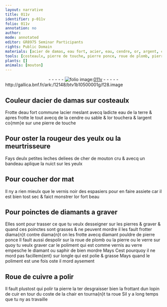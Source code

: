 ```yaml
---
layout: narrative
title: 011v
identifier: p-011v
folio: 011v
annotation: no
author:
mode: annotated
editor: GR8975 Seminar Participants
rights: Public Domain
materials: [acier de damas, eau fort, acier, eau, cendre, or, argent, cher de mouton cru, diamants, diama{n}t, pouldre de pierre ponce, plomb, pierre, verre, diamant, saphir, ongle, cuivre, cuir]
tools: [costeaulx, pierre de touche, pierre ponce, roue de plomb, pierre, verre, Roue de cuivre, roue]
plants: []
animals: [mouton]
---
```


<div class="folio" align="center">- - - - - <a href="http://gallica.bnf.fr/ark:/12148/btv1b10500001g/f28.image" target="_blank"><img src="https://cu-mkp.github.io/2017-workshop-edition/assets/photo-icon.png" alt="folio image: " style="display:inline-block; margin-bottom:-3px;"/>011v</a> - - - - - </div> http://gallica.bnf.fr/ark:/12148/btv1b10500001g/f28.image   

## Couleur d<span class="m">acier de <span class="pl">damas</span></span> sur <span class="tl">costeaulx</span>

 
Frotte d<span class="m">eau fort</span> commune l<span class="m">acier</span> meslant avecq ladicte <span class="m">eau</span> de la terre  & apres frotte le tout avecq de la <span class="m">cendre</span> ou sable & l<span class="m">or</span> touchera & l<span class="m">argent</span> co{mm}e sur une <span class="tl">pierre de touche</span>
   

## Pour oster la rougeur des <span class="bp">yeulx</span> ou la meurtrisseure

 
Fays deulx petites leches deliees de <span class="m">cher de <span class="al">mouton</span> cru</span> &  avecq un bandeau aplique la nuict sur les <span class="bp">yeulx</span>
   

## Pour coucher d<span class="m">or</span> mat

 
Il ny a rien mieulx que le vernis noir des <span class="pro">espasiers</span> pour en faire assiete car il est bien tost sec & faict monstrer l<span class="m">or</span> fort beau 
   

## Pour poinctes de <span class="m">diamants</span> a graver

 
Elles sont pour trasser ce que tu veulx desseigner sur les pierres & graver & quand ces poinctes sont grasses & ne peuvent mordre il les fault frotter <span class="m">diama{n}t</span> contre <span class="m">diama{n}t</span> on les frotte avecq diamant <span class="m">pouldre de <span class="tl">pierre ponce</span></span> Il fault aussi despolir sur la <span class="tl">roue de <span class="m">plomb</span></span> ou la <span class="m"><span class="tl">pierre</span></span> ou le <span class="m"><span class="tl">verre</span></span> sur quoy tu veulx graver car le poliment qui est comme vernis au <span class="m">verre</span> empesche le <span class="m">diamant</span> ou <span class="m">saphir</span> de bien mordre Mays Cest pourquoy il ne mord pas facillem{ent} sur l<span class="m">ongle</span> qui est polie & grasse Mays quand le poliment est une fois oste il mord aysement
   

## <span class="tl">Roue de <span class="m">cuivre</span></span> a polir

 
Il fault plustost qui polir ta <span class="m">pierre</span> la ter desgraisser bien la frottant dun lopin de <span class="m">cuir</span> en tour du coste de la chair en tourna{n}t ta <span class="tl">roue</span> Sil y a long temps que tu ny as travaille
